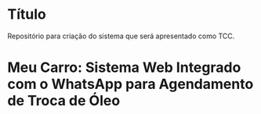 # Título

Repositório para criação do sistema que será apresentado como TCC.


# Meu Carro: Sistema Web Integrado com o WhatsApp para Agendamento de Troca de Óleo
